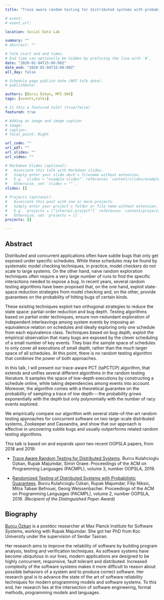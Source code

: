 ```yaml
---
title: "Trace aware random testing for distributed systems with probabilistic guarantees"

# event: 
# event_url: 

location: Social Data Lab

summary: ""
# abstract: ""

# Talk start and end times.
# End time can optionally be hidden by prefixing the line with `#`.
date: "2020-02-04T15:00:00Z"
date_end: "2020-02-04T16:00:00Z"
all_day: false

# Schedule page publish date (NOT talk date).
# publishDate:

authors: [Burcu Özkan, MPI-SWS]
tags: [events,talks]

# Is this a featured talk? (true/false)
featured: true

# Adding an image and image caption
# image:
# caption: 
# focal_point: Right

url_code: ""
url_pdf: ""
url_slides: ""
url_video: ""

# Markdown Slides (optional).
#   Associate this talk with Markdown slides.
#   Simply enter your slide deck's filename without extension.
#   E.g. `slides = "example-slides"` references `content/slides/example-slides.md`.
#   Otherwise, set `slides = ""`.
slides: []

# Projects (optional).
#   Associate this post with one or more projects.
#   Simply enter your project's folder or file name without extension.
#   E.g. `projects = ["internal-project"]` references `content/project/deep-learning/index.md`.
#   Otherwise, set `projects = []`.
projects: []

---
```



## Abstract

Distributed and concurrent applications often have subtle bugs that only get exposed under specific schedules. While these schedules may be found by systematic model checking techniques, in practice, model checkers do not scale to large systems. On the other hand, naive random exploration techniques often require a very large number of runs to find the specific interactions needed to expose a bug. In recent years, several random testing algorithms have been proposed that, on the one hand, exploit state-space reduction strategies from model checking and, on the other, provide guarantees on the probability of hitting bugs of certain kinds.

These existing techniques exploit two orthogonal strategies to reduce the state space: partial-order reduction and bug depth. Testing algorithms based on partial order techniques, ensure non-redundant exploration of independent interleavings among system events by imposing an equivalence relation on schedules and ideally exploring only one schedule from each equivalence class. Techniques based on bug depth, exploit the empirical observation that many bugs are exposed by the clever scheduling of a small number of key events. They bias the sample space of schedules to only cover all executions of small depth, rather than the much larger space of all schedules. At this point, there is no random testing algorithm that combines the power of both approaches.

In this talk, I will present our trace-aware PCT (taPCTCP) algorithm, that extends and unifies several different algorithms in the random testing literature. It samples the space of low-depth executions by constructing a schedule online, while taking dependencies among events into account. Moreover, the algorithm comes with a theoretical guarantee on the probability of sampling a trace of low depth---the probability grows exponentially with the depth but only polynomially with the number of racy events explored.

We empirically compare our algorithm with several state-of-the-art random testing approaches for concurrent software on two large-scale distributed systems, Zookeeper and Cassandra, and show that our approach is effective in uncovering subtle bugs and usually outperforms related random testing algorithms.

This talk is based on and expands upon two recent OOPSLA papers, from 2018 and 2019:

- [Trace Aware Random Testing for Distributed Systems](https://people.mpi-sws.org/~burcu/files/oopsla19.pdf). Burcu Kulahcioglu Ozkan, Rupak Majumdar, Simin Oraee. Proceedings of the ACM on Programming Languages (PACMPL), volume 3, number OOPSLA, 2019.

- [Randomized Testing of Distributed Systems with Probabilistic Guarantees](https://dl.acm.org/citation.cfm?id=3276530). Burcu Kulahcioglu Ozkan, Rupak Majumdar, Filip Niksic, Mitra Tabaei Befrouei, Georg Weissenbacher. Proceedings of the ACM on Programming Languages (PACMPL), volume 2, number OOPSLA, 2018. _(Recipient of the Distinguished Paper Award)_


## Biography

[Burcu Özkan][burcu] is a postdoc researcher at Max Planck Institute for Software Systems, working with Rupak Majumdar. She got her PhD from Koc University under the supervision of Serdar Tasiran.

Her research aims to improve the reliability of software by building program analysis, testing and verification techniques. As software systems have become ubiquitous in our lives, modern applications are designed to be highly concurrent, responsive, fault tolerant and distributed. Increased complexity of the software systems makes it more difficult to reason about possible behaviors of a system and to produce correct software. Her research goal is to advance the state of the art of software reliability techniques for modern programming models and software systems. To this end, her research lies at the intersection of software engineering, formal methods, programming models and languages.

[burcu]: https://people.mpi-sws.org/~burcu/


